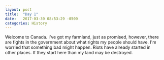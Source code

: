 ```yaml
---
layout: post
title:  "Day 1"
date:   2017-03-30 08:53:29 -0500
categories: History
---
```

Welcome to Canada. I've got my farmland, just as promised, however, there are fights in the government about what rights my people should have.
I'm worried that something bad might happen. Riots have already started in other places. If they start here than my land may be destroyed.
